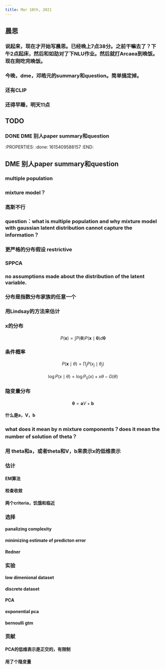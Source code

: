 ```yaml
---
title: Mar 10th, 2021
---
```


## 晨思
### 说起来，现在才开始写晨思。已经晚上7点38分。之前干嘛去了？下午2点起床，然后和如劼对了下NLU作业。然后就打Arcaea到晚饭。现在刚吃完晚饭。
### 今晚，dme，邓皓元的summary和question。简单搞定掉。
### 还有CLIP
### 还得早睡，明天11点
## TODO
### DONE DME 别人paper summary和question
:PROPERTIES:
:done: 1615409588157
:END:
## DME 别人paper summary和question
### multiple population
### mixture model？
### 高斯不行
### question：what is multiple population and why mixture model with gaussian latent distribution cannot capture the information？
### 更严格的分布假设 restrictive
### SPPCA
### no assumptions made about the distribution of the latent variable.
### 分布是指数分布家族的任意一个
### 用Lindsay的方法来估计
### x的分布
####
$$
P(\mathbf{x})=\int P(\boldsymbol{\theta}) P(\mathbf{x} \mid \boldsymbol{\theta}) d \boldsymbol{\theta}
$$
### 条件概率
####
$$
P(\mathbf{x} \mid \theta)=\prod_{j} P\left(x_{j} \mid \theta_{j}\right)
$$
####
$$
\log P(x \mid \theta)=\log P_{0}(x)+x \theta-G(\theta)
$$
### 隐变量分布
####
$$
\boldsymbol{\theta}=\mathbf{a} V+\mathbf{b}
$$
#### 什么是a，V，b
### what does it mean by n mixture components？does it mean the number of solution of theta？
### 用 theta和a，或者theta和V，b来表示x的低维表示
### 估计
#### EM算法
#### 检查收敛
#### 两个criteria，饥饿和临近
### 选择
#### panalizing complexity
#### minimizing estimate of predicton error
#### Redner
### 实验
#### low dimenional dataset
#### discrete dataset
#### PCA
#### exponential pca
#### bernoulli gtm
### 贡献
#### PCA的低维表示是正交的，有限制
#### 用了个隐变量
